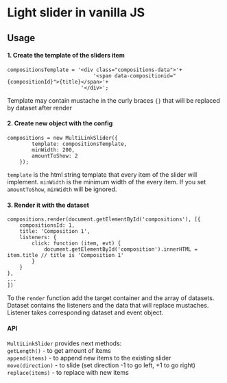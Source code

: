 # Light slider in vanilla JS

## Usage

#### 1. Create the template of the sliders item
```
compositionsTemplate = '<div class="compositions-data">'+
                            '<span data-compositionid="{compositionId}">{title}</span>'+
                        '</div>';
```

Template may contain mustache in the curly braces ```{}``` that will be replaced by dataset after render

#### 2. Create new object with the config
```
compositions = new MultiLinkSlider({
		template: compositionsTemplate, 
		minWidth: 200,
        amountToShow: 2
	});
```

```template``` is the html string template that every item of the slider will implement. ```minWidth``` is the minimum width of the every item. If you set ```amountToShow```, ```minWidth``` will be ignored.

#### 3. Render it with the dataset

```
compositions.render(document.getElementById('compositions'), [{ 
    compositionsId: 1,
    title: 'Composition 1',
    listeners: {
        click: function (item, evt) {
            document.getElementById('composition').innerHTML = item.title // title is 'Composition 1'
        }
    }
},
...
]) 
```
To the ```render``` function add the target container and the array of datasets. Dataset contains the listeners and the data that will replace mustaches. Listener takes corresponding dataset and event object. 

#### API

```MultiLinkSlider``` provides next methods:
<br>```getLength()``` - to get amount of items
<br>```append(items)``` - to append new items to the existing slider
<br>```move(direction)``` - to slide (set direction -1 to go left, +1 to go right)
<br>```replace(items)``` - to replace with new items
